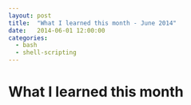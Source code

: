 ```yaml
---
layout: post
title:  "What I learned this month - June 2014"
date:   2014-06-01 12:00:00
categories: 
  - bash
  - shell-scripting
---
```


# What I learned this month





